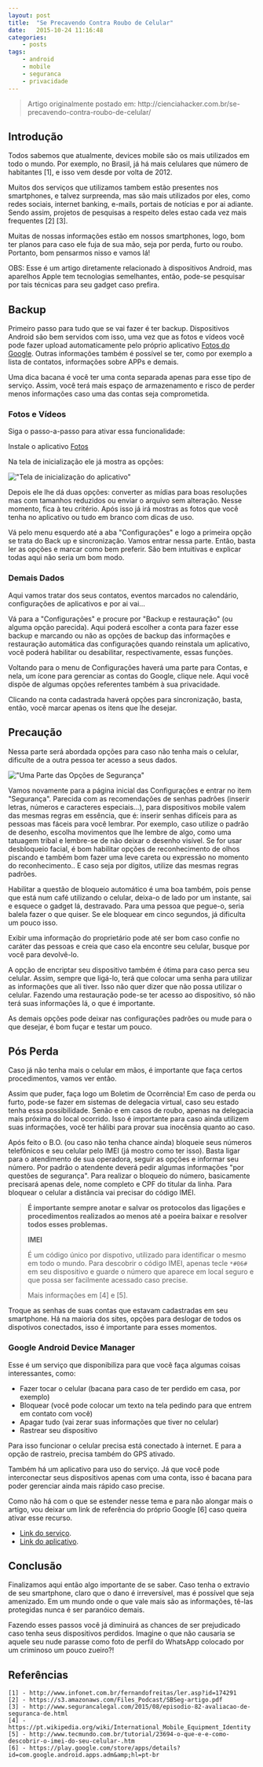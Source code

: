 ```yaml
---
layout: post
title:  "Se Precavendo Contra Roubo de Celular"
date:   2015-10-24 11:16:48
categories:
    - posts
tags:
    - android
    - mobile
    - seguranca
    - privacidade
---
```


<blockquote>Artigo originalmente postado em: http://cienciahacker.com.br/se-precavendo-contra-roubo-de-celular/</blockquote>


<h2>Introdução</h2>

Todos sabemos que atualmente, devices mobile são os mais utilizados em todo o mundo. Por exemplo, no Brasil, já há mais celulares que número de habitantes [1], e isso vem desde por volta de 2012.

Muitos dos serviços que utilizamos tambem estão presentes nos smartphones, e talvez surpreenda, mas são mais utilizados por eles, como redes sociais, internet banking, e-mails, portais de notícias e por ai adiante. Sendo assim, projetos de pesquisas a respeito deles estao cada vez mais frequentes [2] [3].

Muitas de nossas informações estão em nossos smartphones, logo, bom ter planos para caso ele fuja de sua mão, seja por perda, furto ou roubo. Portanto, bom pensarmos nisso e vamos lá!

OBS: Esse é um artigo diretamente relacionado à dispositivos Android, mas aparelhos Apple tem tecnologias semelhantes, então, pode-se pesquisar por tais técnicas para seu gadget caso prefira.

<h2>Backup</h2>

Primeiro passo para tudo que se vai fazer é ter backup. Dispositivos Android são bem servidos com isso, uma vez que as fotos e vídeos você pode fazer upload automaticamente pelo próprio aplicativo <a href="https://play.google.com/store/apps/details?id=com.google.android.apps.photos&amp;hl=pt_BR">Fotos do Google</a>. Outras informações também é possível se ter, como por exemplo a lista de contatos, informações sobre APPs e demais.

Uma dica bacana é você ter uma conta separada apenas para esse tipo de serviço. Assim, você terá mais espaço de armazenamento e risco de perder menos informações caso uma das contas seja comprometida.

<h3>Fotos e Vídeos</h3>

Siga o passo-a-passo para ativar essa funcionalidade:

Instale o aplicativo <a href="https://play.google.com/store/apps/details?id=com.google.android.apps.photos&amp;hl=pt_BR">Fotos</a>

Na tela de inicialização ele já mostra as opções:

<img src="http://i.imgur.com/7sElqDX.png" alt="&quot;Tela de inicialização do aplicativo&quot;" title="Tela de inicialização" />

Depois ele lhe dá duas opções: converter as mídias para boas resoluções mas com tamanhos reduzidos ou enviar o arquivo sem alteração. Nesse momento, fica à teu critério. Após isso já irá mostras as fotos que você tenha no aplicativo ou tudo em branco com dicas de uso.

Vá pelo menu esquerdo até a aba "Configurações" e logo a primeira opção se trata do Back up e sincronização. Vamos entrar nessa parte. Então, basta ler as opções e marcar como bem preferir. São bem intuitivas e explicar todas aqui não seria um bom modo.

<h3>Demais Dados</h3>

Aqui vamos tratar dos seus contatos, eventos marcados no calendário, configurações de aplicativos e por ai vai...

Vá para a "Configurações" e procure por "Backup e restauração" (ou alguma opção parecida). Aqui poderá escolher a conta para fazer esse backup e marcando ou não as opções de backup das informações e restauração automática das configurações quando reinstala um aplicativo, você poderá habilitar ou desabilitar, respectivamente, essas funções.

Voltando para o menu de Configurações haverá uma parte para Contas, e nela, um ícone para gerenciar as contas do Google, clique nele. Aqui você dispõe de algumas opções referentes também à sua privacidade.

Clicando na conta cadastrada haverá opções para sincronização, basta, então, você marcar apenas os itens que lhe desejar.

<h2>Precaução</h2>

Nessa parte será abordada opções para caso não tenha mais o celular, dificulte de a outra pessoa ter acesso a seus dados.

<img src="http://i.imgur.com/2IdEStM.png" alt="&quot;Uma Parte das Opções de Segurança&quot;" title="Opções de Segurança - Parte" />

Vamos novamente para a página inicial das Configurações e entrar no item "Segurança". Parecida com as recomendações de senhas padrões (inserir letras, números e caracteres especiais...), para dispositivos mobile valem das mesmas regras em essência, que é: inserir senhas difíceis para as pessoas mas fáceis para você lembrar. Por exemplo, caso utilize o padrão de desenho, escolha movimentos que lhe lembre de algo, como uma tatuagem tribal e lembre-se de não deixar o desenho visível. Se for usar desbloqueio facial, é bom habilitar opções de reconhecimento de olhos piscando e também bom fazer uma leve careta ou expressão no momento do reconhecimento.. E caso seja por dígitos, utilize das mesmas regras padrões.

Habilitar a questão de bloqueio automático é uma boa também, pois pense que está num café utilizando o celular, deixa-o de lado por um instante, sai e esquece o gadget lá, destravado. Para uma pessoa que pegue-o, seria balela fazer o que quiser. Se ele bloquear em cinco segundos, já dificulta um pouco isso.

Exibir uma informação do proprietário pode até ser bom caso confie no caráter das pessoas e creia que caso ela encontre seu celular, busque por você para devolvê-lo.

A opção de encriptar seu dispositivo também é ótima para caso perca seu celular. Assim, sempre que ligá-lo, terá que colocar uma senha para utilizar as informações que ali tiver. Isso não quer dizer que não possa utilizar o celular. Fazendo uma restauração pode-se ter acesso ao dispositivo, só não terá suas informações lá, o que é importante.

As demais opções pode deixar nas configurações padrões ou mude para o que desejar, é bom fuçar e testar um pouco.

<h2>Pós Perda</h2>

Caso já não tenha mais o celular em mãos, é importante que faça certos procedimentos, vamos ver então.

Assim que puder, faça logo um Boletim de Ocorrência! Em caso de perda ou furto, pode-se fazer em sistemas de delegacia virtual, caso seu estado tenha essa possibilidade. Senão e em casos de roubo, apenas na delegacia mais próxima do local ocorrido. Isso é importante para caso ainda utilizem suas informações, você ter hálibi para provar sua inocênsia quanto ao caso.

Após feito o B.O. (ou caso não tenha chance ainda) bloqueie seus números telefônicos e seu celular pelo IMEI (já mostro como ter isso). Basta ligar para o atendimento de sua operadora, seguir as opções e informar seu número. Por padrão o atendente deverá pedir algumas informações "por questões de segurança". Para realizar o bloqueio do número, basicamente precisará apenas dele, nome completo e CPF do titular da linha. Para bloquear o celular a distância vai precisar do código IMEI.

<blockquote>
  <strong>É importante sempre anotar e salvar os protocolos das ligações e procedimentos realizados ao menos até a poeira baixar e resolver todos esses problemas.</strong>

  <strong>IMEI</strong>

  É um código único por dispotivo, utilizado para identificar o mesmo em todo o mundo. Para descobrir o código IMEI, apenas tecle <code>*#06#</code> em seu dispositivo e guarde o número que aparece em local seguro e que possa ser facilmente acessado caso precise.

  Mais informações em [4] e [5].
</blockquote>

Troque as senhas de suas contas que estavam cadastradas em seu smartphone. Há na maioria dos sites, opções para deslogar de todos os dispotivos conectados, isso é importante para esses momentos.

<h3>Google Android Device Manager</h3>

Esse é um serviço que disponibiliza para que você faça algumas coisas interessantes, como:

<ul>
<li>Fazer tocar o celular (bacana para caso de ter perdido em casa, por exemplo)</li>
<li>Bloquear (você pode colocar um texto na tela pedindo para que entrem em contato com você)</li>
<li>Apagar tudo (vai zerar suas informações que tiver no celular)</li>
<li>Rastrear seu dispositivo</li>
</ul>

Para isso funcionar o celular precisa está conectado à internet. E para a opção de rastreio, precisa também do GPS ativado.

Também há um aplicativo para uso do serviço. Já que você pode interconectar seus dispositivos apenas com uma conta, isso é bacana para poder gerenciar ainda mais rápido caso precise.

Como não há com o que se estender nesse tema e para não alongar mais o artigo, vou deixar um link de referência do próprio Google [6] caso queira ativar esse recurso.

<ul>
<li><a href="https://www.google.com/android/devicemanager">Link do serviço</a>.</li>
<li><a href="https://play.google.com/store/apps/details?id=com.google.android.apps.adm&amp;hl=pt-br">Link do aplicativo</a>.</li>
</ul>

<h2>Conclusão</h2>

Finalizamos aqui então algo importante de se saber. Caso tenha o extravio de seu smartphone, claro que o dano é irreversível, mas é possível que seja amenizado. Em um mundo onde o que vale mais são as informações, tê-las protegidas nunca é ser paranóico demais.

Fazendo esses passos você já diminuirá as chances de ser prejudicado caso tenha seus dispositivos perdidos. Imagine o que não causaria se aquele seu nude parasse como foto de perfil do WhatsApp colocado por um criminoso um pouco zueiro?!

<h2>Referências</h2>

~~~
[1] - http://www.infonet.com.br/fernandofreitas/ler.asp?id=174291
[2] - https://s3.amazonaws.com/Files_Podcast/SBSeg-artigo.pdf
[3] - http://www.segurancalegal.com/2015/08/episodio-82-avaliacao-de-seguranca-de.html
[4] - https://pt.wikipedia.org/wiki/International_Mobile_Equipment_Identity
[5] - http://www.tecmundo.com.br/tutorial/23694-o-que-e-e-como-descobrir-o-imei-do-seu-celular-.htm
[6] - https://play.google.com/store/apps/details?id=com.google.android.apps.adm&amp;hl=pt-br
~~~
